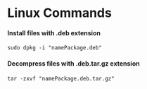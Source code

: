 # Linux Commands

#### Install files with .deb extension
```
sudo dpkg -i "namePackage.deb"
```

#### Decompress files with .deb.tar.gz extension
```
tar -zxvf "namePackage.deb.tar.gz"
```
